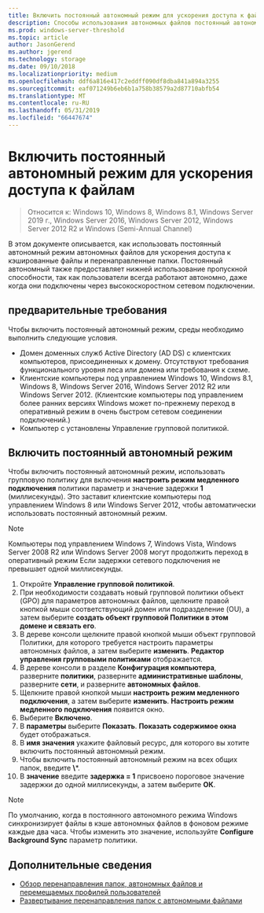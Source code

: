 ```yaml
---
title: Включить постоянный автономный режим для ускорения доступа к файлам
description: Способы использования автономных файлов постоянный автономный режим для ускорения доступа к кэшированные файлы и перенаправленные папки.
ms.prod: windows-server-threshold
ms.topic: article
author: JasonGerend
ms.author: jgerend
ms.technology: storage
ms.date: 09/10/2018
ms.localizationpriority: medium
ms.openlocfilehash: ddf6a816e417c2eddff090df8dba841a894a3255
ms.sourcegitcommit: eaf071249b6eb6b1a758b38579a2d87710abfb54
ms.translationtype: MT
ms.contentlocale: ru-RU
ms.lasthandoff: 05/31/2019
ms.locfileid: "66447674"
---
```

# <a name="enable-always-offline-mode-for-faster-access-to-files"></a>Включить постоянный автономный режим для ускорения доступа к файлам

>Относится к: Windows 10, Windows 8, Windows 8.1, Windows Server 2019 г., Windows Server 2016, Windows Server 2012, Windows Server 2012 R2 и Windows (Semi-Annual Channel)

В этом документе описывается, как использовать постоянный автономный режим автономных файлов для ускорения доступа к кэшированные файлы и перенаправленные папки. Постоянный автономный также предоставляет нижней использование пропускной способности, так как пользователи всегда работают автономно, даже когда они подключены через высокоскоростном сетевом подключении.

## <a name="prerequisites"></a>предварительные требования

Чтобы включить постоянный автономный режим, среды необходимо выполнить следующие условия.

- Домен доменных служб Active Directory (AD DS) с клиентских компьютеров, присоединенных к домену. Отсутствуют требования функционального уровня леса или домена или требования к схеме.
- Клиентские компьютеры под управлением Windows 10, Windows 8.1, Windows 8, Windows Server 2016, Windows Server 2012 R2 или Windows Server 2012. (Клиентские компьютеры под управлением более ранних версиях Windows может по-прежнему переход в оперативный режим в очень быстром сетевом соединении подключений.)
- Компьютер с установлены Управление групповой политикой.

## <a name="enable-always-offline-mode"></a>Включить постоянный автономный режим

Чтобы включить постоянный автономный режим, использовать групповую политику для включения **настроить режим медленного подключения** политики параметр и значение задержки **1** (миллисекунды). Это заставит клиентские компьютеры под управлением Windows 8 или Windows Server 2012, чтобы автоматически использовать постоянный автономный режим.

>[!NOTE]
>Компьютеры под управлением Windows 7, Windows Vista, Windows Server 2008 R2 или Windows Server 2008 могут продолжить переход в оперативный режим Если задержки сетевого подключения не превышает одной миллисекунды.

1. Откройте **Управление групповой политикой**.
2. При необходимости создавать новый групповой политики объект (GPO) для параметров автономных файлов, щелкните правой кнопкой мыши соответствующий домен или подразделение (OU), а затем выберите **создать объект групповой Политики в этом домене и связать его**.
3. В дереве консоли щелкните правой кнопкой мыши объект групповой Политики, для которого требуется настроить параметры автономных файлов, а затем выберите **изменить**. **Редактор управления групповыми политиками** отображается.
4. В дереве консоли в разделе **Конфигурация компьютера**, разверните **политики**, разверните **административные шаблоны**, разверните **сети**, и разверните **автономных файлов**.
5. Щелкните правой кнопкой мыши **настроить режим медленного подключения**, а затем выберите **изменить**. **Настроить режим медленного подключения** появится окно.
6. Выберите **Включено**.
7. В **параметры** выберите **Показать**. **Показать содержимое окна** будет отображаться.
8. В **имя значения** укажите файловый ресурс, для которого вы хотите включить постоянный автономный режим.
9. Чтобы включить постоянный автономный режим на всех общих папок, введите **\\***.
10. В **значение** введите **задержка = 1** присвоено пороговое значение задержки до одной миллисекунды, а затем выберите **ОК**.

>[!NOTE]
>По умолчанию, когда в постоянного автономного режима Windows синхронизирует файлы в кэше автономных файлов в фоновом режиме каждые два часа. Чтобы изменить это значение, используйте **Configure Background Sync** параметр политики.

## <a name="more-information"></a>Дополнительные сведения

* [Обзор перенаправления папок, автономных файлов и перемещаемых профилей пользователей](folder-redirection-rup-overview.md)
* [Развертывание перенаправления папок с автономными файлами](deploy-folder-redirection.md)